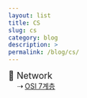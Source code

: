 ```yaml
---
layout: list
title: CS
slug: cs
category: blog
description: >
permalink: /blog/cs/
---
```


<span style="font-size: 18px">📌 Network </span> 
<br>
&ensp;&ensp; ⇢ [OSI 7계층](cs/test)